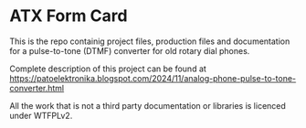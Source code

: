 ATX Form Card
=============

This is the repo containig project files, production files and documentation for a pulse-to-tone (DTMF) converter for old rotary dial phones.

Complete description of this project can be found at https://patoelektronika.blogspot.com/2024/11/analog-phone-pulse-to-tone-converter.html

All the work that is not a third party documentation or libraries is licenced under WTFPLv2.